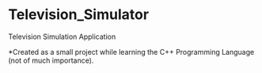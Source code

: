 Television_Simulator
====================

Television Simulation Application

*Created as a small project while learning the C++ Programming Language (not of much importance).
